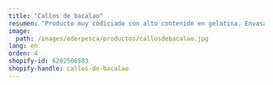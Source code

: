 ```yaml
---
title: "Callos de bacalao"
resumen: "Producto muy codiciado con alto contenido en gelatina. Envasado: bandeja de 1 kg aprox."
image:
  path: /images/ederpesca/productos/callosdebacalao.jpg
lang: en
orden: 4
shopify-id: 6202506503
shopify-handle: callos-de-bacalao
---
```

